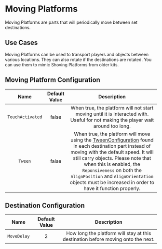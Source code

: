 # Moving Platforms

Moving Platforms are parts that will periodically move between set destinations.

## Use Cases

Moving Platforms can be used to transport players and objects between various locations. They can also rotate if the destinations are rotated.
You can use them to mimic Shoving Platforms from older kits.

## Moving Platform Configuration

| Name | Default Value | Description
|:-----:|:-----:|:-----:
| `TouchActivated` | false | When true, the platform will not start moving until it is interacted with. Useful for not making the player wait around too long.
| `Tween` | false | When true, the platform will move using the [TweenConfiguration](/docs/global-configurations/tween-configurations.md) found in each destination part instead of moving with the default speed. It will still carry objects. Please note that when this is enabled, the `Reponsiveness` on both the `AlignPosition` and `AlignOrientation` objects must be increased in order to have it function properly.

## Destination Configuration

| Name | Default Value | Description
|:-----:|:-----:|:-----:
| `MoveDelay` | 2 | How long the platform will stay at this destination before moving onto the next.